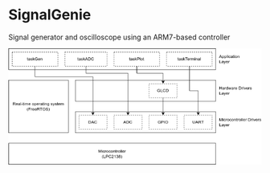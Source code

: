 # SignalGenie
Signal generator and oscilloscope using an ARM7-based controller

![Software Architecture](docs/system-diagrams-software-architecture.drawio.png)
